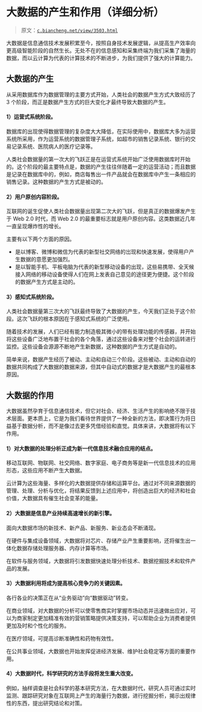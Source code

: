 # 大数据的产生和作用（详细分析）

> 原文：[`c.biancheng.net/view/3503.html`](http://c.biancheng.net/view/3503.html)

大数据是信息通信技术发展积累至今，按照自身技术发展逻辑，从提高生产效率向更高级智能阶段的自然生长。无处不在的信息感知和采集终端为我们采集了海量的数据，而以云计算为代表的计算技术的不断进步，为我们提供了强大的计算能力。

## 大数据的产生

从采用数据库作为数据管理的主要方式开始，人类社会的数据产生方式大致经历了 3 个阶段，而正是数据产生方式的巨大变化才最终导致大数据的产生。

#### 1）运营式系统阶段。

数据库的出现使得数据管理的复杂度大大降低，在实际使用中，数据库大多为运营系统所采用，作为运营系统的数据管理子系统，如超市的销售记录系统、银行的交易记录系统、医院病人的医疗记录等。

人类社会数据量的第一次大的飞跃正是在运营式系统开始广泛使用数据库时开始的。这个阶段的最主要特点是，数据的产生往往伴随着一定的运营活动；而且数据是记录在数据库中的，例如，商店每售出一件产品就会在数据库中产生一条相应的销售记录。这种数据的产生方式是被动的。

#### 2）用户原创内容阶段。

互联网的诞生促使人类社会数据量出现第二次大的飞跃，但是真正的数据爆发产生于 Web 2.0 时代，而 Web 2.0 的最重要标志就是用户原创内容。这类数据近几年一直呈现爆炸性的增长。

主要有以下两个方面的原因。

*   是以博客、微博和微信为代表的新型社交网络的岀现和快速发展，使得用户产生数据的意愿更加强烈。
*   是以智能手机、平板电脑为代表的新型移动设备的出现，这些易携带、全天候接入网络的移动设备使得人们在网上发表自己意见的途径更为便捷。这个阶段的数据产生方式是主动的。

#### 3）感知式系统阶段。

人类社会数据量第三次大的飞跃最终导致了大数据的产生，今天我们正处于这个阶段。这次飞跃的根本原因在于感知式系统的广泛使用。

随着技术的发展，人们已经有能力制造极其微小的带有处理功能的传感器，并开始将这些设备广泛地布置于社会的各个角落，通过这些设备来对整个社会的运转进行监控。这些设备会源源不断地产生新数据，这种数据的产生方式是自动的。

简单来说，数据产生经历了被动、主动和自动三个阶段。这些被动、主动和自动的数据共同构成了大数据的数据来源，但其中自动式的数据才是大数据产生的最根本原因。

## 大数据的作用

大数据虽然孕育于信息通信技术，但它对社会、经济、生活产生的影响绝不限于技术层面。更本质上，它是为我们看待世界提供了一种全新的方法，即决策行为将日益基于数据分析，而不是像过去更多凭借经验和直觉。具体来讲，大数据将有以下作用。

#### 1）对大数据的处理分析正成为新一代信息技术融合应用的结点。

移动互联网、物联网、社交网络、数字家庭、电子商务等是新一代信息技术的应用形态，这些应用不断产生大数据。

云计算为这些海量、多样化的大数据提供存储和运算平台。通过对不同来源数据的管理、处理、分析与优化，将结果反馈到上述应用中，将创造出巨大的经济和社会价值，大数据具有催生社会变革的能量。

#### 2）大数据是信息产业持续高速增长的新引擎。

面向大数据市场的新技术、新产品、新服务、新业态会不断涌现。

在硬件与集成设备领域，大数据将对芯片、存储产业产生重要影响，还将催生出一体化数据存储处理服务器、内存计算等市场。

在软件与服务领域，大数据将引发数据快速处理分析技术、数据挖掘技术和软件产品的发展。

#### 3）大数据利用将成为提高核心竞争力的关键因素。

各行各业的决策正在从“业务驱动”向“数据驱动”转变。

在商业领域，对大数据的分析可以使零售商实时掌握市场动态并迅速做出应对，可以为商家制定更加精准有效的营销策略提供决策支持，可以帮助企业为消费者提供更加及时和个性化的服务。

在医疗领域，可提高诊断准确性和药物有效性。

在公共事业领域，大数据也开始发挥促进经济发展、维护社会稳定等方面的重要作用。

#### 4）大数据时代，科学研究的方法手段将发生重大改变。

例如，抽样调查是社会科学的基本研究方法，在大数据时代，研究人员可通过实时监测、跟踪研究对象在互联网上产生的海量行为数据，进行挖掘分析，揭示出规律性的东西，提出研究结论和对策。
